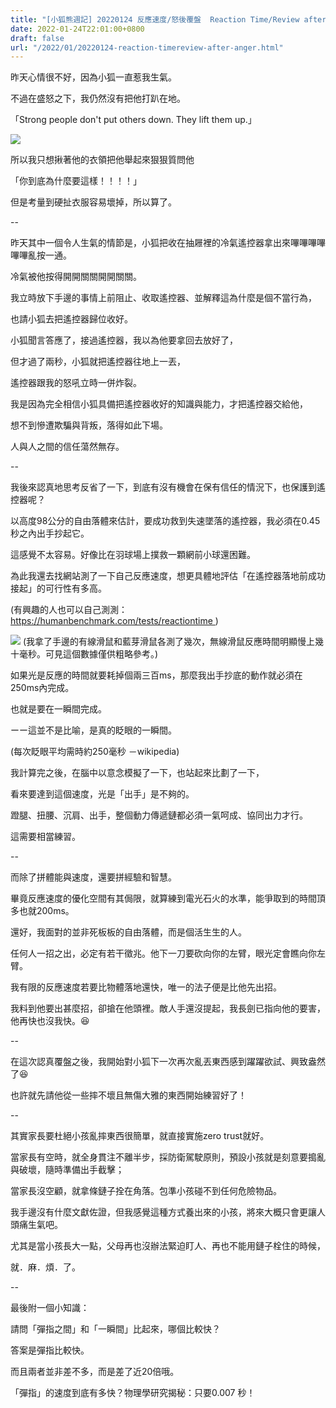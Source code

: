 ```yaml
---
title: "[小狐熊週記] 20220124 反應速度/怒後覆盤  Reaction Time/Review after anger"
date: 2022-01-24T22:01:00+0800
draft: false
url: "/2022/01/20220124-reaction-timereview-after-anger.html"
---
```


昨天心情很不好，因為小狐一直惹我生氣。

不過在盛怒之下，我仍然沒有把他打趴在地。




「Strong people don't put others down. They lift them up.」



![](https://blogger.googleusercontent.com/img/b/R29vZ2xl/AVvXsEjWSXXF3psRgew9zXgxV-VoLpvG1vUuCYjSId7P0bpyRadQ81T_rOVISIFSiC4K8hHvPzxc89VjjTLMVu5iC5lKVhzpJhpgM8y-oVLws7_YVIUBU2vKDUXL3TTsku9HiqqZCNp91GUxQNE/w400-h400/image.png)



所以我只想揪著他的衣領把他舉起來狠狠質問他

「你到底為什麼要這樣！！！！」




但是考量到硬扯衣服容易壞掉，所以算了。




--

昨天其中一個令人生氣的情節是，小狐把收在抽屜裡的冷氣遙控器拿出來嗶嗶嗶嗶嗶嗶亂按一通。

冷氣被他按得開開關關開開關關。

我立時放下手邊的事情上前阻止、收取遙控器、並解釋這為什麼是個不當行為，

也請小狐去把遙控器歸位收好。

小狐聞言答應了，接過遙控器，我以為他要拿回去放好了，

但才過了兩秒，小狐就把遙控器往地上一丟，

遙控器跟我的怒吼立時一併炸裂。




我是因為完全相信小狐具備把遙控器收好的知識與能力，才把遙控器交給他，

想不到慘遭欺騙與背叛，落得如此下場。

人與人之間的信任蕩然無存。

--

我後來認真地思考反省了一下，到底有沒有機會在保有信任的情況下，也保護到遙控器呢？




以高度98公分的自由落體來估計，要成功救到失速墜落的遙控器，我必須在0.45秒之內出手抄起它。

這感覺不太容易。好像比在羽球場上撲救一顆網前小球還困難。




為此我還去找網站測了一下自己反應速度，想更具體地評估「在遙控器落地前成功接起」的可行性有多高。

(有興趣的人也可以自己測測：https://humanbenchmark.com/tests/reactiontime )



![](https://blogger.googleusercontent.com/img/b/R29vZ2xl/AVvXsEidN6IuSfwUkXsF0RvJbi1kEVp2Le12fKoD7FvweV2GqVFSH2eTqOBuXM6wEwPjAnHp32H5IolC9koKWzJdGxTWWKp_E5aWUlFZTVTaD33BZc4TNsw89Zch0Hdmd1LTBjO-dI20QjN-gIY/)
(我拿了手邊的有線滑鼠和藍芽滑鼠各測了幾次，無線滑鼠反應時間明顯慢上幾十毫秒。可見這個數據僅供粗略參考。)




如果光是反應的時間就要耗掉個兩三百ms，那麼我出手抄底的動作就必須在250ms內完成。

也就是要在一瞬間完成。

ーー這並不是比喻，是真的眨眼的一瞬間。

(每次眨眼平均需時約250毫秒 －wikipedia)




我計算完之後，在腦中以意念模擬了一下，也站起來比劃了一下，

看來要達到這個速度，光是「出手」是不夠的。

蹬腿、扭腰、沉肩、出手，整個動力傳遞鏈都必須一氣呵成、協同出力才行。

這需要相當練習。

--

而除了拼體能與速度，還要拼經驗和智慧。

畢竟反應速度的優化空間有其侷限，就算練到電光石火的水準，能爭取到的時間頂多也就200ms。

還好，我面對的並非死板板的自由落體，而是個活生生的人。

任何人一招之出，必定有若干徵兆。他下一刀要砍向你的左臂，眼光定會瞧向你左臂。

我有限的反應速度若要比物體落地還快，唯一的法子便是比他先出招。

我料到他要出甚麼招，卻搶在他頭裡。敵人手還沒提起，我長劍已指向他的要害，他再快也沒我快。😆

--

在這次認真覆盤之後，我開始對小狐下一次再次亂丟東西感到躍躍欲試、興致盎然了😆

也許就先請他從一些摔不壞且無傷大雅的東西開始練習好了！

--




其實家長要杜絕小孩亂摔東西很簡單，就直接實施zero trust就好。

當家長有空時，就全身貫注不離半步，採防衛駕駛原則，預設小孩就是刻意要搗亂與破壞，隨時準備出手截擊；

當家長沒空顧，就拿條鏈子拴在角落。包準小孩碰不到任何危險物品。




我手邊沒有什麼文獻佐證，但我感覺這種方式養出來的小孩，將來大概只會更讓人頭痛生氣吧。

尤其是當小孩長大一點，父母再也沒辦法緊迫盯人、再也不能用鏈子栓住的時候，

就．麻．煩．了。




--




最後附一個小知識：

請問「彈指之間」和「一瞬間」比起來，哪個比較快？







答案是彈指比較快。

而且兩者並非差不多，而是差了近20倍哦。




「彈指」的速度到底有多快？物理學研究揭秘：只要0.007 秒！





